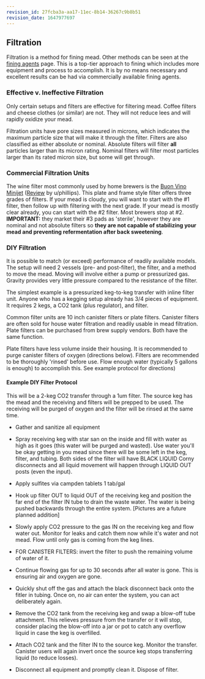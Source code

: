 ```yaml
---
revision_id: 27fcba3a-aa17-11ec-8b14-36267c9b8b51
revision_date: 1647977697
---
```


## Filtration

Filtration is a method for fining mead.  Other methods can be seen at the [fining agents](/r/mead/wiki/process/fining) page.  This is a top-tier approach to fining which includes more equipment and process to accomplish.  It is by no means necessary and excellent results can be had via commercially available fining agents.

### Effective v. Ineffective Filtration

Only certain setups and filters are effective for filtering mead.  Coffee filters and cheese clothes (or similar) are not.  They will not reduce lees and will rapidly oxidize your mead.

Filtration units have pore sizes measured in microns, which indicates the maximum particle size that will make it through the filter.   Filters are also classified as either absolute or nominal.  Absolute filters will filter **all** particles larger than its micron rating. 
 Nominal filters will filter most particles larger than its rated micron size, but some will get through.  

### Commercial Filtration Units

The wine filter most commonly used by home brewers is the [Buon Vino Minijet](http://buonvino.com/mini-jet-wine-filter/) ([Review](https://www.youtube.com/watch?v=HtSZaRIwg8Y) by u/phiIIips).  This plate and frame style filter offers three grades of filters.  If your mead is cloudy, you will want to start with the #1 filter, then follow up with filtering with the next grade.  If your mead is mostly clear already, you can start with the #2 filter.  Most brewers stop at #2.  **IMPORTANT:** they market their #3 pads as 'sterile', however they are nominal and not absolute filters so **they are not capable of stabilizing your mead and preventing refermentation after back sweetening**.  

### DIY Filtration

It is possible to match (or exceed) performance of readily available models.  The setup will need 2 vessels (pre- and post-filter), the filter, and a method to move the mead.  Moving will involve either a pump or pressurized gas.  Gravity provides very little pressure compared to the resistance of the filter.

The simplest example is a pressurized keg-to-keg transfer with inline filter unit.  Anyone who has a kegging setup already has 3/4 pieces of equipment.  It requires 2 kegs, a CO2 tank (plus regulator), and filter.

Common filter units are 10 inch canister filters or plate filters.  Canister filters are often sold for house water filtration and readily usable in mead filtration.  Plate filters can be purchased from brew supply vendors.  Both have the same function.

Plate filters have less volume inside their housing.  It is recommended to purge canister filters of oxygen (directions below).  Filters are recommended to be thoroughly 'rinsed' before use.  Flow enough water (typically 5 gallons is enough) to accomplish this.  See example protocol for directions)

#### Example DIY Filter Protocol

This will be a 2-keg CO2 transfer through a 1um filter.  The source keg has the mead and the receiving and filters will be prepped to be used.  The receiving will be purged of oxygen and the filter will be rinsed at the same time.

* Gather and sanitize all equipment

* Spray receiving keg with star san on the inside and fill with water as high as it goes (this water will be purged and wasted).  Use water you'll be okay getting in you mead since there will be some left in the keg, filter, and tubing.  Both sides of the filter will have BLACK LIQUID Corny disconnects and all liquid movement will happen through LIQUID OUT posts (even the input).

* Apply sulfites via campden tablets 1 tab/gal

* Hook up filter OUT to liquid OUT of the receiving keg and position the far end of the filter IN tube to drain the waste water.  The water is being pushed backwards through the entire system.  [Pictures are a future planned addition]

* Slowly apply CO2 pressure to the gas IN on the receiving keg and flow water out.  Monitor for leaks and catch them now while it's water and not mead.  Flow until only gas is coming from the keg lines.

* FOR CANISTER FILTERS: invert the filter to push the remaining volume of water of it.

* Continue flowing gas for up to 30 seconds after all water is gone.  This is ensuring air and oxygen are gone.

* Quickly shut off the gas and attach the black disconnect back onto the fitler in tubing.  Once on, no air can enter the system, you can act deliberately again.

* Remove the CO2 tank from the receiving keg and swap a blow-off tube attachment. This relieves pressure from the transfer or it will stop, consider placing the blow-off into a jar or pot to catch any overflow liquid in case the keg is overfilled.

* Attach CO2 tank and the filter IN to the source keg.  Monitor the transfer.  Canister users will again invert once the source keg stops transferring liquid (to reduce losses).

* Disconnect all equipment and promptly clean it.  Dispose of filter.